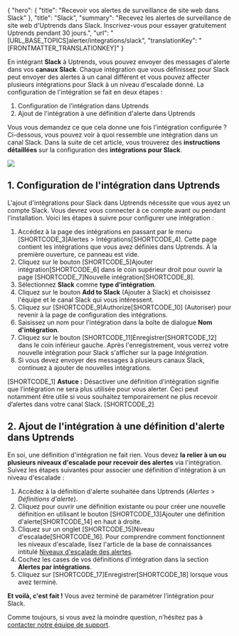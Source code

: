 {
  "hero": {
    "title": "Recevoir vos alertes de surveillance de site web dans Slack"
  },
  "title": "Slack",
  "summary": "Recevez les alertes de surveillance de site web d'Uptrends dans Slack. Inscrivez-vous pour essayer gratuitement Uptrends pendant 30 jours.",
  "url": "[URL_BASE_TOPICS]alerter/integrations/slack",
  "translationKey": "[FRONTMATTER_TRANSLATIONKEY]"
}

En intégrant **Slack** à Uptrends, vous pouvez envoyer des messages d'alerte dans vos **canaux Slack**. Chaque intégration que vous définissez pour Slack peut envoyer des alertes à un canal différent et vous pouvez affecter plusieurs intégrations pour Slack à un niveau d'escalade donné. La configuration de l'intégration se fait en deux étapes :

1. Configuration de l'intégration dans Uptrends
2. Ajout de l'intégration à une définition d'alerte dans Uptrends

Vous vous demandez ce que cela donne une fois l'intégration configurée ? Ci-dessous, vous pouvez voir à quoi ressemble une intégration dans un canal Slack. Dans la suite de cet article, vous trouverez des **instructions détaillées** sur la configuration des **intégrations pour Slack**.

![]([LINK_URL_1])

## 1. Configuration de l'intégration dans Uptrends

L'ajout d'intégrations pour Slack dans Uptrends nécessite que vous ayez un compte Slack. Vous devrez vous connecter à ce compte avant ou pendant l'installation. Voici les étapes à suivre pour configurer une intégration :

1. Accédez à la page des intégrations en passant par le menu [SHORTCODE_3]Alertes > Intégrations[SHORTCODE_4]. Cette page contient les intégrations que vous avez définies dans Uptrends. À la première ouverture, ce panneau est vide.
2. Cliquez sur le bouton [SHORTCODE_5]Ajouter intégration[SHORTCODE_6] dans le coin supérieur droit pour ouvrir la page [SHORTCODE_7]Nouvelle intégration[SHORTCODE_8].
3. Sélectionnez **Slack** comme **type d'intégration**.
4. Cliquez sur le bouton **Add to Slack** (Ajouter à Slack) et choisissez l'équipe et le canal Slack qui vous intéressent.
5. Cliquez sur [SHORTCODE_9]Authorize[SHORTCODE_10] (Autoriser) pour revenir à la page de configuration des intégrations.
6. Saisissez un nom pour l'intégration dans la boîte de dialogue **Nom d'intégration**.
7. Cliquez sur le bouton [SHORTCODE_11]Enregistrer[SHORTCODE_12] dans le coin inférieur gauche. Après l'enregistrement, vous verrez votre nouvelle intégration pour Slack s'afficher sur la page *Intégration*.
8. Si vous devez envoyer des messages à plusieurs canaux Slack, continuez à ajouter de nouvelles intégrations.

[SHORTCODE_1]
**Astuce :** Désactiver une définition d’intégration signifie que l’intégration ne sera plus utilisée pour vous alerter. Ceci peut notamment être utile si vous souhaitez temporairement ne plus recevoir d’alertes dans votre canal Slack.
[SHORTCODE_2]

## 2. Ajout de l'intégration à une définition d'alerte dans Uptrends

En soi, une définition d'intégration ne fait rien. Vous devez **la relier à un ou plusieurs niveaux d'escalade pour recevoir des alertes** via l'intégration. Suivez les étapes suivantes pour associer une définition d'intégration à un niveau d'escalade :

1. Accédez à la définition d'alerte souhaitée dans Uptrends (*Alertes* > *Définitions d'alerte*).
2. Cliquez pour ouvrir une définition existante ou pour créer une nouvelle définition en utilisant le bouton [SHORTCODE_13]Ajouter une définition d'alerte[SHORTCODE_14] en haut à droite.
3. Cliquez sur un onglet [SHORTCODE_15]Niveau d'escalade[SHORTCODE_16]. Pour comprendre comment fonctionnent les niveaux d'escalade, lisez l'article de la base de connaissances intitulé [Niveaux d'escalade des alertes]([LINK_URL_2]).
4. Cochez les cases de vos définitions d'intégration dans la section **Alertes par intégrations**.
5. Cliquez sur [SHORTCODE_17]Enregistrer[SHORTCODE_18] lorsque vous avez terminé.

**Et voilà, c'est fait !** Vous avez terminé de paramétrer l’intégration pour Slack.

Comme toujours, si vous avez la moindre question, n’hésitez pas à [contacter notre équipe de support]([LINK_URL_3]).
